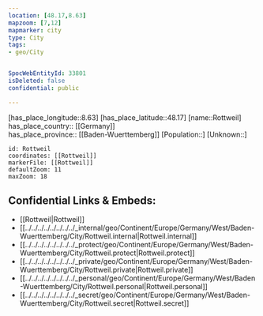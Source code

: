 ```yaml
---
location: [48.17,8.63] 
mapzoom: [7,12] 
mapmarker: city 
type: City
tags:
- geo/City


SpocWebEntityId: 33801
isDeleted: false
confidential: public

---
```

[has_place_longitude::8.63] 
[has_place_latitude::48.17] 
[name::Rottweil] 
has_place_country:: [[Germany]]  
has_place_province:: [[Baden-Wuerttemberg]] 
[Population::] 
[Unknown::] 


```leaflet
id: Rottweil
coordinates: [[Rottweil]] 
markerFile: [[Rottweil]] 
defaultZoom: 11 
maxZoom: 18
```


## Confidential Links & Embeds: 
- [[Rottweil|Rottweil]]  
- [[../../../../../../../../_internal/geo/Continent/Europe/Germany/West/Baden-Wuerttemberg/City/Rottweil.internal|Rottweil.internal]] 
- [[../../../../../../../../_protect/geo/Continent/Europe/Germany/West/Baden-Wuerttemberg/City/Rottweil.protect|Rottweil.protect]] 
- [[../../../../../../../../_private/geo/Continent/Europe/Germany/West/Baden-Wuerttemberg/City/Rottweil.private|Rottweil.private]] 
- [[../../../../../../../../_personal/geo/Continent/Europe/Germany/West/Baden-Wuerttemberg/City/Rottweil.personal|Rottweil.personal]] 
- [[../../../../../../../../_secret/geo/Continent/Europe/Germany/West/Baden-Wuerttemberg/City/Rottweil.secret|Rottweil.secret]] 

